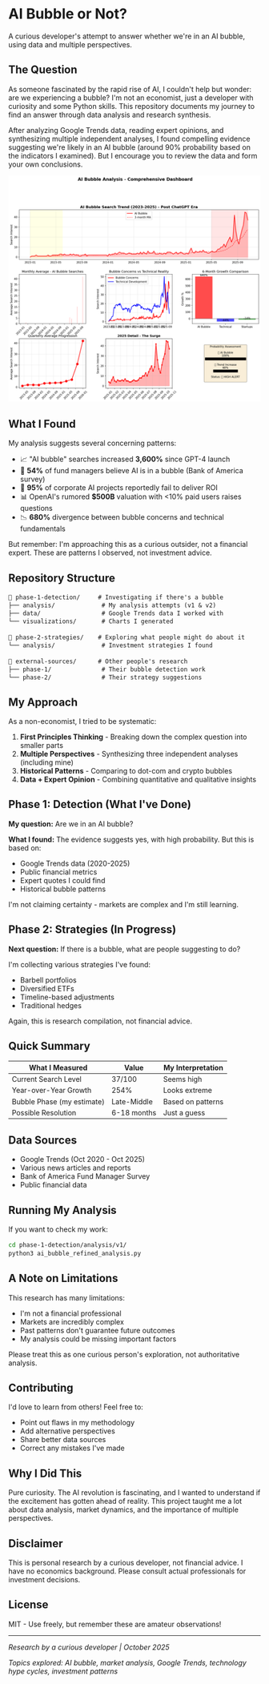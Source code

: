 # AI Bubble or Not?

A curious developer's attempt to answer whether we're in an AI bubble, using data and multiple perspectives.

## The Question

As someone fascinated by the rapid rise of AI, I couldn't help but wonder: are we experiencing a bubble? I'm not an economist, just a developer with curiosity and some Python skills. This repository documents my journey to find an answer through data analysis and research synthesis.

After analyzing Google Trends data, reading expert opinions, and synthesizing multiple independent analyses, I found compelling evidence suggesting we're likely in an AI bubble (around 90% probability based on the indicators I examined). But I encourage you to review the data and form your own conclusions.

![AI Bubble Analysis Dashboard](phase-1-detection/visualizations/ai_bubble_refined_analysis.png)

## What I Found

My analysis suggests several concerning patterns:

- 📈 "AI bubble" searches increased **3,600%** since GPT-4 launch
- 💭 **54%** of fund managers believe AI is in a bubble (Bank of America survey)
- 🤔 **95%** of corporate AI projects reportedly fail to deliver ROI
- 📊 OpenAI's rumored **$500B** valuation with <10% paid users raises questions
- 📉 **680%** divergence between bubble concerns and technical fundamentals

But remember: I'm approaching this as a curious outsider, not a financial expert. These are patterns I observed, not investment advice.

## Repository Structure

```
📁 phase-1-detection/     # Investigating if there's a bubble
├── analysis/             # My analysis attempts (v1 & v2)
├── data/                 # Google Trends data I worked with
└── visualizations/       # Charts I generated

📁 phase-2-strategies/    # Exploring what people might do about it
└── analysis/             # Investment strategies I found

📁 external-sources/      # Other people's research
├── phase-1/              # Their bubble detection work
└── phase-2/              # Their strategy suggestions
```

## My Approach

As a non-economist, I tried to be systematic:

1. **First Principles Thinking** - Breaking down the complex question into smaller parts
2. **Multiple Perspectives** - Synthesizing three independent analyses (including mine)
3. **Historical Patterns** - Comparing to dot-com and crypto bubbles
4. **Data + Expert Opinion** - Combining quantitative and qualitative insights

## Phase 1: Detection (What I've Done)

**My question:** Are we in an AI bubble?

**What I found:** The evidence suggests yes, with high probability. But this is based on:
- Google Trends data (2020-2025)
- Public financial metrics
- Expert quotes I could find
- Historical bubble patterns

I'm not claiming certainty - markets are complex and I'm still learning.

## Phase 2: Strategies (In Progress)

**Next question:** If there is a bubble, what are people suggesting to do?

I'm collecting various strategies I've found:
- Barbell portfolios
- Diversified ETFs
- Timeline-based adjustments
- Traditional hedges

Again, this is research compilation, not financial advice.

## Quick Summary

| What I Measured | Value | My Interpretation |
|-----------------|-------|-------------------|
| Current Search Level | 37/100 | Seems high |
| Year-over-Year Growth | 254% | Looks extreme |
| Bubble Phase (my estimate) | Late-Middle | Based on patterns |
| Possible Resolution | 6-18 months | Just a guess |

## Data Sources

- Google Trends (Oct 2020 - Oct 2025)
- Various news articles and reports
- Bank of America Fund Manager Survey
- Public financial data

## Running My Analysis

If you want to check my work:

```bash
cd phase-1-detection/analysis/v1/
python3 ai_bubble_refined_analysis.py
```

## A Note on Limitations

This research has many limitations:
- I'm not a financial professional
- Markets are incredibly complex
- Past patterns don't guarantee future outcomes
- My analysis could be missing important factors

Please treat this as one curious person's exploration, not authoritative analysis.

## Contributing

I'd love to learn from others! Feel free to:
- Point out flaws in my methodology
- Add alternative perspectives
- Share better data sources
- Correct any mistakes I've made

## Why I Did This

Pure curiosity. The AI revolution is fascinating, and I wanted to understand if the excitement has gotten ahead of reality. This project taught me a lot about data analysis, market dynamics, and the importance of multiple perspectives.

## Disclaimer

This is personal research by a curious developer, not financial advice. I have no economics background. Please consult actual professionals for investment decisions.

## License

MIT - Use freely, but remember these are amateur observations!

---

*Research by a curious developer | October 2025*

*Topics explored: AI bubble, market analysis, Google Trends, technology hype cycles, investment patterns*